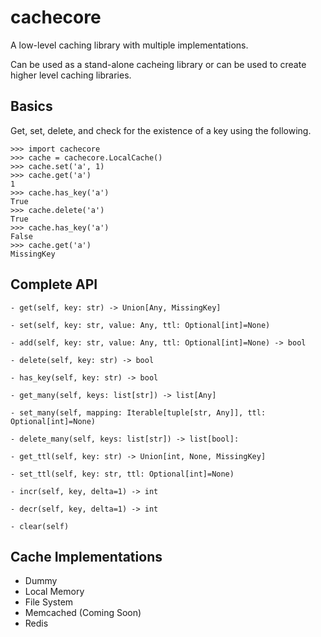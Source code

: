 # cachecore
A low-level caching library with multiple implementations.

Can be used as a stand-alone cacheing library or can be used to create higher level caching libraries.

## Basics
Get, set, delete, and check for the existence of a key using the following.

```
>>> import cachecore
>>> cache = cachecore.LocalCache()
>>> cache.set('a', 1)
>>> cache.get('a')
1
>>> cache.has_key('a')
True
>>> cache.delete('a')
True
>>> cache.has_key('a')
False
>>> cache.get('a')
MissingKey
```


## Complete API
```
- get(self, key: str) -> Union[Any, MissingKey]

- set(self, key: str, value: Any, ttl: Optional[int]=None)

- add(self, key: str, value: Any, ttl: Optional[int]=None) -> bool

- delete(self, key: str) -> bool

- has_key(self, key: str) -> bool

- get_many(self, keys: list[str]) -> list[Any]

- set_many(self, mapping: Iterable[tuple[str, Any]], ttl: Optional[int]=None)

- delete_many(self, keys: list[str]) -> list[bool]:

- get_ttl(self, key: str) -> Union[int, None, MissingKey]

- set_ttl(self, key: str, ttl: Optional[int]=None)

- incr(self, key, delta=1) -> int

- decr(self, key, delta=1) -> int

- clear(self)
```


## Cache Implementations
- Dummy
- Local Memory
- File System
- Memcached (Coming Soon)
- Redis
